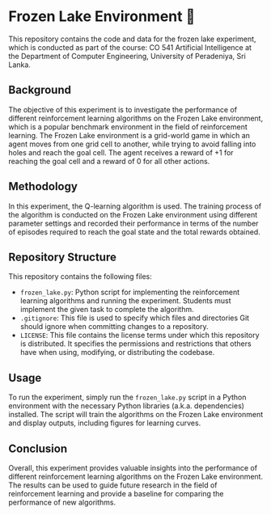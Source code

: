 # Frozen Lake Environment :cold_face:

This repository contains the code and data for the frozen lake experiment, which is conducted as part of the course: CO 541 Artificial Intelligence at the Department of Computer Engineering, University of Peradeniya, Sri Lanka.

## Background

The objective of this experiment is to investigate the performance of different reinforcement learning algorithms on the Frozen Lake environment, which is a popular benchmark environment in the field of reinforcement learning. The Frozen Lake environment is a grid-world game in which an agent moves from one grid cell to another, while trying to avoid falling into holes and reach the goal cell. The agent receives a reward of +1 for reaching the goal cell and a reward of 0 for all other actions.

## Methodology

In this experiment, the Q-learning algorithm is used. The training process of the algorithm is conducted on the Frozen Lake environment using different parameter settings and recorded their performance in terms of the number of episodes required to reach the goal state and the total rewards obtained.

## Repository Structure

This repository contains the following files:

- `frozen_lake.py`: Python script for implementing the reinforcement learning algorithms and running the experiment. Students must implement the given task to complete the algorithm.
- `.gitignore`: This file is used to specify which files and directories Git should ignore when committing changes to a repository. 
- `LICENSE`: This file contains the license terms under which this repository is distributed. It specifies the permissions and restrictions that others have when using, modifying, or distributing the codebase.

## Usage

To run the experiment, simply run the `frozen_lake.py` script in a Python environment with the necessary Python libraries (a.k.a. dependencies) installed. The script will train the algorithms on the Frozen Lake environment and display outputs, including figures for learning curves.

## Conclusion

Overall, this experiment provides valuable insights into the performance of different reinforcement learning algorithms on the Frozen Lake environment. The results can be used to guide future research in the field of reinforcement learning and provide a baseline for comparing the performance of new algorithms.